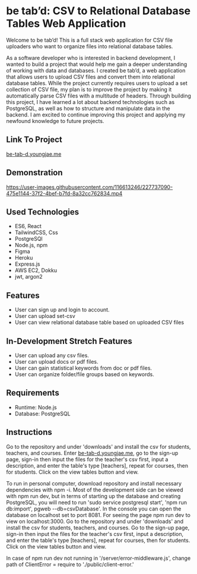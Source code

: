 # be tab’d: CSV to Relational Database Tables Web Application

Welcome to be tab’d! This is a full stack web application for CSV file uploaders who want to organize files into relational database tables.

As a software developer who is interested in backend development, I wanted to build a project that would help me gain a deeper understanding of working with data and databases. I created be tab’d, a web application that allows users to upload CSV files and convert them into relational database tables. While the project currently requires users to upload a set collection of CSV file, my plan is to improve the project by making it automatically parse CSV files with a multitude of headers. Through building this project, I have learned a lot about backend technologies such as PostgreSQL, as well as how to structure and manipulate data in the backend. I am excited to continue improving this project and applying my newfound knowledge to future projects.

## Link To Project
[be-tab-d.youngjae.me](be-tab-d.youngjae.me)

## Demonstration
https://user-images.githubusercontent.com/116613246/227737090-475e1144-37f2-4bef-b7fd-8a32cc762834.mp4


## Used Technologies
- ES6, React
- TailwindCSS, Css
- PostgreSQl
- Node.js, npm
- Figma
- Heroku
- Express.js
- AWS EC2, Dokku
- jwt, argon2

## Features
- User can sign up and login to account.
- User can upload set-csv
- User can view relational database table based on uploaded CSV files

## In-Development Stretch Features
- User can upload any csv files.
- User can upload docs or pdf files.
- User can gain statistical keywords from doc or pdf files.
- User can organize folder/file groups based on keywords.

## Requirements
- Runtime: Node.js
- Database: PostgreSQL

## Instructions
Go to the repository and under 'downloads' and install the csv for students, teachers, and courses. Enter [be-tab-d.youngjae.me](be-tab-d.youngjae.me), go to the sign-up page, sign-in then input the files for the teacher's csv first, input a description, and enter the table's type [teachers], repeat for courses, then for students. Click on the view tables button and view.

To run in personal computer, download repository and install necessary dependencies with npm -i. Most of the development side can be viewed with npm run dev, but in terms of starting up the database and creating PostgreSQL, you will need to run 'sudo service postgresql start', 'npm run db:import', pgweb --db=csvDatabase'. In the console you can open the database on localhost set to port 8081. For seeing the page npm run dev to view on localhost:3000. Go to the repository and under 'downloads' and install the csv for students, teachers, and courses. Go to the sign-up page, sign-in then input the files for the teacher's csv first, input a description, and enter the table's type [teachers], repeat for courses, then for students. Click on the view tables button and view. 

In case of npm run dev not running in '/server/error-middleware.js', change path of ClientError = require to './public/client-error.'


